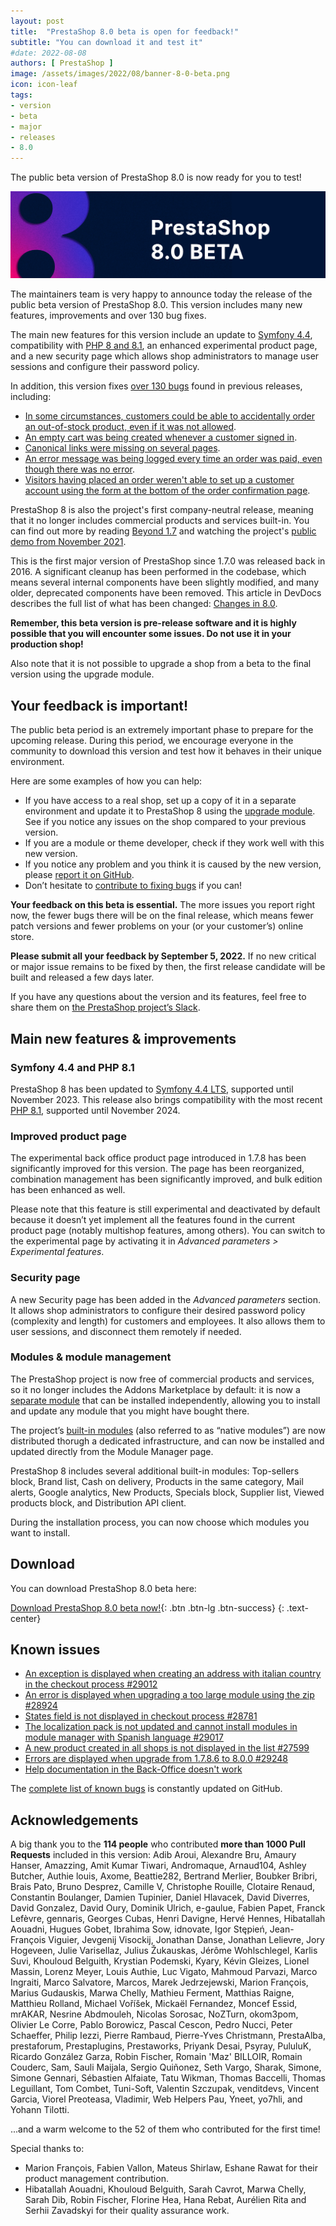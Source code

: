 ```yaml
---
layout: post
title:  "PrestaShop 8.0 beta is open for feedback!"
subtitle: "You can download it and test it"
#date: 2022-08-08
authors: [ PrestaShop ]
image: /assets/images/2022/08/banner-8-0-beta.png
icon: icon-leaf
tags:
- version
- beta
- major
- releases
- 8.0
---
```


The public beta version of PrestaShop 8.0 is now ready for you to test!

![PrestaShop 8.0 Beta is available!](/assets/images/2022/08/8.0_beta_banner.png)

The maintainers team is very happy to announce today the release of the public beta version of PrestaShop 8.0. This version includes many new features, improvements and over 130 bug fixes.

The main new features for this version include an update to [Symfony 4.4](https://symfony.com/releases/4.4), compatibility with [PHP 8 and 8.1](https://www.php.net/), an enhanced experimental product page, and a new security page which allows shop administrators to manage user sessions and configure their password policy.

In addition, this version fixes [over 130 bugs](https://github.com/PrestaShop/PrestaShop/issues?q=is%3Aissue+is%3Aclosed+milestone%3A8.0.0+label%3ABug+-label%3ARegression+-label%3A8.0.x+-label%3Adevelop) found in previous releases, including:

* [In some circumstances, customers could be able to accidentally order an out-of-stock product, even if it was not allowed](https://github.com/PrestaShop/PrestaShop/issues/10762).
* [An empty cart was being created whenever a customer signed in](https://github.com/PrestaShop/PrestaShop/issues/9589).
* [Canonical links were missing on several pages](https://github.com/PrestaShop/PrestaShop/issues/9503).
* [An error message was being logged every time an order was paid, even though there was no error](https://github.com/PrestaShop/PrestaShop/issues/9866).
* [Visitors having placed an order weren't able to set up a customer account using the form at the bottom of the order confirmation page](https://github.com/PrestaShop/PrestaShop/issues/14414).

PrestaShop 8 is also the project's first company-neutral release, meaning that it no longer includes commercial products and services built-in. You can find out more by reading [Beyond 1.7](/news/prestashop-beyond-1-7/) and watching the project's [public demo from November 2021](https://www.youtube.com/watch?t=128&v=jwOy3gx-MNs&feature=youtu.be).

This is the first major version of PrestaShop since 1.7.0 was released back in 2016. A significant cleanup has been performed in the codebase, which means several internal components have been slightly modified, and many older, deprecated components have been removed. This article in DevDocs describes the full list of what has been changed: [Changes in 8.0](https://devdocs.prestashop.com/8/modules/core-updates/8.0/).

**Remember, this beta version is pre-release software and it is highly possible that you will encounter some issues. Do not use it in your production shop!**

Also note that it is not possible to upgrade a shop from a beta to the final version using the upgrade module.

## Your feedback is important!

The public beta period is an extremely important phase to prepare for the upcoming release. During this period, we encourage everyone in the community to download this version and test how it behaves in their unique environment.

Here are some examples of how you can help:

* If you have access to a real shop, set up a copy of it in a separate environment and update it to PrestaShop 8 using the [upgrade module](https://github.com/PrestaShop/autoupgrade/releases). See if you notice any issues on the shop compared to your previous version.
* If you are a module or theme developer, check if they work well with this new version.
* If you notice any problem and you think it is caused by the new version, please [report it on GitHub](https://github.com/PrestaShop/PrestaShop/issues/new/choose).
* Don’t hesitate to [contribute to fixing bugs](https://devdocs.prestashop.com/8/contribute/contribute-pull-requests/) if you can!

**Your feedback on this beta is essential.** The more issues you report right now, the fewer bugs there will be on the final release, which means fewer patch versions and fewer problems on your (or your customer’s) online store.

**Please submit all your feedback by September 5, 2022.** If no new critical or major issue remains to be fixed by then, the first release candidate will be built and released a few days later.

If you have any questions about the version and its features, feel free to share them on [the PrestaShop project’s Slack](https://www.prestashop-project.org/slack/).

## Main new features & improvements

### Symfony 4.4 and PHP 8.1

PrestaShop 8 has been updated to [Symfony 4.4 LTS](https://symfony.com/releases/4.4), supported until November 2023. This release also brings compatibility with the most recent [PHP 8.1](https://www.php.net/releases/8.1/en.php), supported until November 2024.

### Improved product page

The experimental back office product page introduced in 1.7.8 has been significantly improved for this version. The page has been reorganized, combination management has been significantly improved, and bulk edition has been enhanced as well.

Please note that this feature is still experimental and deactivated by default because it doesn’t yet implement all the features found in the current product page (notably multishop features, among others). You can switch to the experimental page by activating it in _Advanced parameters > Experimental features_.

### Security page

A new Security page has been added in the _Advanced parameters_ section. It allows shop administrators to configure their desired password policy (complexity and length) for customers and employees. It also allows them to user sessions, and disconnect them remotely if needed.

### Modules & module management

The PrestaShop project is now free of commercial products and services, so it no longer includes the Addons Marketplace by default: it is now a [separate module](https://github.com/PrestaShopCorp/ps_mbo/releases) that can be installed independently, allowing you to install and update any module that you might have bought there.

The project’s [built-in modules](https://devdocs.prestashop.com/8/development/native-modules/) (also referred to as “native modules”) are now distributed thorugh a dedicated infrastructure, and can now be installed and updated directly from the Module Manager page.

PrestaShop 8 includes several additional built-in modules: Top-sellers block, Brand list, Cash on delivery, Products in the same category, Mail alerts, Google analytics, New Products, Specials block, Supplier list, Viewed products block, and Distribution API client. 

During the installation process, you can now choose which modules you want to install.

## Download

You can download PrestaShop 8.0 beta here:

[Download PrestaShop 8.0 beta now!](https://github.com/PrestaShop/PrestaShop/releases/tag/8.0.0-beta){: .btn .btn-lg .btn-success}
{: .text-center}

## Known issues

* [An exception is displayed when creating an address with italian country in the checkout process #29012](https://github.com/PrestaShop/PrestaShop/issues/29012)
* [An error is displayed when upgrading a too large module using the zip #28924](https://github.com/PrestaShop/PrestaShop/issues/28924)
* [States field is not displayed in checkout process #28781](https://github.com/PrestaShop/PrestaShop/issues/28781)
* [The localization pack is not updated and cannot install modules in module manager with Spanish language #29017](https://github.com/PrestaShop/PrestaShop/issues/29017)
* [A new product created in all shops is not displayed in the list #27599](https://github.com/PrestaShop/PrestaShop/issues/27599)
* [Errors are displayed when upgrade from 1.7.8.6 to 8.0.0 #29248](https://github.com/PrestaShop/PrestaShop/issues/29248)
* [Help documentation in the Back-Office doesn't work](https://github.com/PrestaShop/PrestaShop/issues/29169)

The [complete list of known bugs](https://github.com/PrestaShop/PrestaShop/issues?q=is%3Aopen+is%3Aissue+label%3A8.0.x+label%3ABug) is constantly updated on GitHub.

## Acknowledgements

A big thank you to the **114 people** who contributed **more than 1000 Pull Requests** included in this version: Adib Aroui, Alexandre Bru, Amaury Hanser, Amazzing, Amit Kumar Tiwari, Andromaque, Arnaud104, Ashley Butcher, Authie louis, Axome, Beattie282, Bertrand Merlier, Boubker Bribri, Brais Pato, Bruno Desprez, Camille V, Christophe Rouille, Clotaire Renaud, Constantin Boulanger, Damien Tupinier, Daniel Hlavacek, David Diverres, David Gonzalez, David Oury, Dominik Ulrich, e-gaulue, Fabien Papet, Franck Lefèvre, gennaris, Georges Cubas, Henri Davigne, Hervé Hennes, Hibatallah Aouadni, Hugues Gobet, Ibrahima Sow, idnovate, Igor Stępień, Jean-François Viguier, Jevgenij Visockij, Jonathan Danse, Jonathan Lelievre, Jory Hogeveen, Julie Varisellaz, Julius Žukauskas, Jérôme Wohlschlegel, Karlis Suvi, Khouloud Belguith, Krystian Podemski, Kyary, Kévin Gleizes, Lionel Massin, Lorenz Meyer, Louis Authie, Luc Vigato, Mahmoud Parvazi, Marco Ingraiti, Marco Salvatore, Marcos, Marek Jedrzejewski, Marion François, Marius Gudauskis, Marwa Chelly, Mathieu Ferment, Matthias Raigne, Matthieu Rolland, Michael Voříšek, Mickaël Fernandez, Moncef Essid, mrAKAR, Nesrine Abdmouleh, Nicolas Sorosac, NoZTurn, okom3pom, Olivier Le Corre, Pablo Borowicz, Pascal Cescon, Pedro Nucci, Peter Schaeffer, Philip Iezzi, Pierre Rambaud, Pierre-Yves Christmann, PrestaAlba, prestaforum, Prestaplugins, Prestaworks, Priyank Desai, Psyray, PululuK, Ricardo González Garza, Robin Fischer, Romain 'Maz' BILLOIR, Romain Couderc, Sam, Sauli Maijala, Sergio Quiñonez, Seth Vargo, Sharak, Simone, Simone Gennari, Sébastien Alfaiate, Tatu Wikman, Thomas Baccelli, Thomas Leguillant, Tom Combet, Tuni-Soft, Valentin Szczupak, venditdevs, Vincent Garcia, Viorel Preoteasa, Vladimir, Web Helpers Pau, Yneet, yo7hli, and Yohann Tilotti.

...and a warm welcome to the 52 of them who contributed for the first time!

Special thanks to:
- Marion François, Fabien Vallon, Mateus Shirlaw, Eshane Rawat for their product management contribution.
- Hibatallah Aouadni, Khouloud Belguith, Sarah Cavrot, Marwa Chelly, Sarah Dib, Robin Fischer, Florine Hea, Hana Rebat, Aurélien Rita and Serhii Zavadskyi for their quality assurance work.

